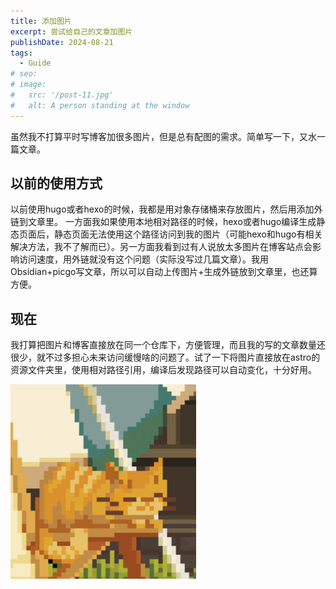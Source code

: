 ```yaml
---
title: 添加图片
excerpt: 尝试给自己的文章加图片
publishDate: 2024-08-21
tags:
  - Guide
# seo:
# image:
#   src: '/post-11.jpg'
#   alt: A person standing at the window
---
```


虽然我不打算平时写博客加很多图片，但是总有配图的需求。简单写一下，又水一篇文章。


## 以前的使用方式
以前使用hugo或者hexo的时候，我都是用对象存储桶来存放图片，然后用添加外链到文章里。
一方面我如果使用本地相对路径的时候，hexo或者hugo编译生成静态页面后，静态页面无法使用这个路径访问到我的图片（可能hexo和hugo有相关解决方法，我不了解而已）。另一方面我看到过有人说放太多图片在博客站点会影响访问速度，用外链就没有这个问题（实际没写过几篇文章）。我用Obsidian+picgo写文章，所以可以自动上传图片+生成外链放到文章里，也还算方便。

## 现在
我打算把图片和博客直接放在同一个仓库下，方便管理，而且我的写的文章数量还很少，就不过多担心未来访问缓慢啥的问题了。试了一下将图片直接放在astro的资源文件夹里，使用相对路径引用，编译后发现路径可以自动变化，十分好用。


![](../../../public/add-picture.png)



